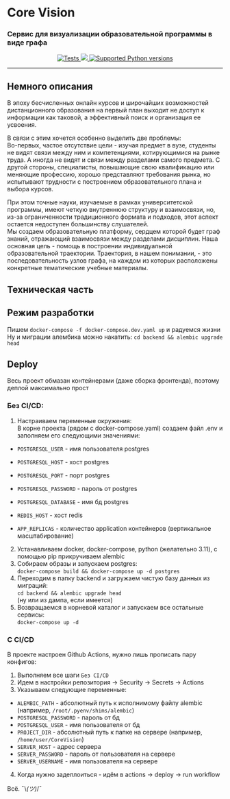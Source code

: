 # Core Vision

### Cервис для визуализации образовательной программы в виде графа

<p align="center">
    <a href="https://github.com/dademon333/CoreVision/actions/workflows/tests.yaml" target="_blank">
        <img src="https://github.com/dademon333/CoreVision/actions/workflows/tests.yaml/badge.svg" alt="Tests">
    </a>
    <a href="https://codecov.io/gh/dademon333/CoreVision" target="_blank">
        <img src="https://codecov.io/gh/dademon333/CoreVision/branch/master/graph/badge.svg?token=23HZLHIQU5"/> 
    </a>
    <a href="https://www.python.org/downloads/release/python-3110/" target="_blank">
        <img src="https://img.shields.io/badge/python-3.11-blue.svg" alt="Supported Python versions">
    </a>
</p>

---

## Немного описания
В эпоху бесчисленных онлайн курсов и широчайших возможностей дистанционного образования
на первый план выходит не доступ к информации как таковой, а эффективный поиск и организация ее усвоения.

В связи с этим хочется особенно выделить две проблемы:  
Во-первых, частое отсутствие цели - изучая предмет в вузе, студенты не видят связи между ним и компетенциями,
котирующимися на рынке труда. А иногда не видят и связи между разделами самого предмета.
С другой стороны, специалисты, повышающие свою квалификацию или меняющие профессию,
хорошо представляют требования рынка, но испытывают трудности с построением образовательного плана и выбора курсов.

При этом точные науки, изучаемые в рамках университетской программы, имеют четкую внутреннюю структуру и взаимосвязи,
но, из-за ограниченности традиционного формата и подходов, этот аспект остается недоступен большинству слушателей.  
Мы создаем образовательную платформу, сердцем которой будет граф знаний, отражающий взаимосвязи между разделами дисциплин.
Наша основная цель - помощь в построении индивидуальной образовательной траектории. Траектория, в нашем понимании, - 
это последовательность узлов графа, на каждом из которых расположены конкретные тематические учебные материалы.


## Техническая часть
## Режим разработки
Пишем `docker-compose -f docker-compose.dev.yaml up` и радуемся жизни  
Ну и миграции алембика можно накатить: `cd backend && alembic upgrade head`

## Deploy
Весь проект обмазан контейнерами (даже сборка фронтенда), поэтому деплой максимально прост

### Без CI/CD:
1. Настраиваем переменные окружения:  
  В корне проекта (рядом с docker-compose.yaml) создаем файл .env и заполняем его следующими значениями:
  * `POSTGRESQL_USER` - имя пользователя postgres
  * `POSTGRESQL_HOST` - хост postgres
  * `POSTGRESQL_PORT` - порт postgres
  * `POSTGRESQL_PASSWORD` - пароль от postgres
  * `POSTGRESQL_DATABASE` - имя бд postgres

  * `REDIS_HOST` - хост redis
  * `APP_REPLICAS` - количество application контейнеров (вертикальное масштабирование)

2. Устанавливаем docker, docker-compose, python (желательно 3.11), с помощью pip прикручиваем alembic
3. Собираем образы и запускаем postgres:  
`docker-compose build && docker-compose up -d postgres`
4. Переходим в папку backend и загружаем чистую базу данных из миграций:  
`cd backend && alembic upgrade head`  
(ну или из дампа, если имеется)
5. Возвращаемся в корневой каталог и запускаем все остальные сервисы:  
`docker-compose up -d`

### С CI/CD
В проекте настроен Github Actions, нужно лишь прописать пару конфигов:

1. Выполняем все шаги `Без CI/CD`
2. Идем в настройки репозитория -> Security -> Secrets -> Actions
3. Указываем следующие переменные:
  * `ALEMBIC_PATH` - абсолютный путь к исполнимому файлу alembic (например, `/root/.pyenv/shims/alembic`)
  * `POSTGRESQL_PASSWORD` - пароль от бд
  * `POSTGRESQL_USER` - имя пользователя от бд
  * `PROJECT_DIR` - абсолютный путь к папке на сервере (например, `/home/user/CoreVision`)
  * `SERVER_HOST` - адрес сервера
  * `SERVER_PASSWORD` - пароль от пользователя на сервере
  * `SERVER_USERNAME` - имя пользователя на сервере

4. Когда нужно задеплоиться - идём в actions -> deploy -> run workflow

Всё. ¯\\_(ツ)_/¯